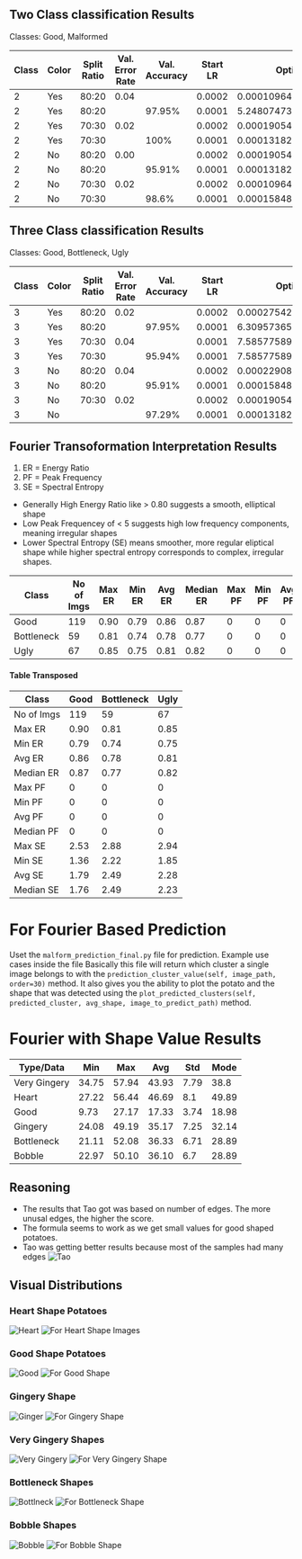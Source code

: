 ## Two Class classification Results
Classes: Good, Malformed

| Class | Color | Split Ratio | Val. Error Rate | Val. Accuracy | Start LR | Optimal LR             | Epochs |
|-------|-------|-------------|-----------------|---------------|----------|------------------------|--------|
| 2     | Yes   | 80:20       | 0.04            |               | 0.0002   | 0.00010964782268274575 | 18     |
| 2     | Yes   | 80:20       |                 | 97.95%        | 0.0001   | 5.248074739938602e-05  | 25     |
| 2     | Yes   | 70:30       | 0.02            |               | 0.0002   | 0.00019054606673307717 | 20     |
| 2     | Yes   | 70:30       |                 | 100%          | 0.0001   | 0.00013182566908653826 | 20     |
| 2     | No    | 80:20       | 0.00            |               | 0.0002   | 0.00019054606673307717 | 18     |
| 2     | No    | 80:20       |                 | 95.91%        | 0.0001   | 0.00013182566908653826 | 20     |
| 2     | No    | 70:30       | 0.02            |               | 0.0002   | 0.00010964782268274575 | 20     |
| 2     | No    | 70:30       |                 | 98.6%         | 0.0001   | 0.00015848931798245758 | 20     |



## Three Class classification Results
Classes: Good, Bottleneck, Ugly

| Class | Color | Split Ratio | Val. Error Rate | Val. Accuracy | Start LR | Optimal LR             | Epochs |
|-------|-------|-------------|-----------------|---------------|----------|------------------------|--------|
| 3     | Yes   | 80:20       | 0.02            |               | 0.0002   | 0.0002754228771664202  | 18     |
| 3     | Yes   | 80:20       |                 | 97.95%        | 0.0001   | 6.30957365501672e-05   | 25     |
| 3     | Yes   | 70:30       | 0.04            |               | 0.0001   | 7.585775892948732e-05  | 20     |
| 3     | Yes   | 70:30       |                 | 95.94%        | 0.0001   | 7.585775892948732e-05  | 20     |
| 3     | No    | 80:20       | 0.04            |               | 0.0002   | 0.0002290867705596611  | 18     |
| 3     | No    | 80:20       |                 | 95.91%        | 0.0001   | 0.00015848931798245758 | 20     |
| 3     | No    | 70:30       | 0.02            |               | 0.0002   | 0.00019054606673307717 | 20     |
| 3     | No    |             |                 | 97.29%        | 0.0001   | 0.00013182566908653826 | 25     |


## Fourier Transoformation Interpretation Results
1. ER = Energy Ratio
2. PF = Peak Frequency
3. SE = Spectral Entropy

* Generally High Energy Ratio like > 0.80 suggests a smooth, elliptical shape
* Low Peak Frequencey of < 5 suggests high low frequency components, meaning irregular shapes
* Lower Spectral Entropy (SE) means smoother, more regular eliptical shape while higher spectral entropy corresponds to complex, irregular shapes.



| Class      | No of Imgs | Max ER | Min ER | Avg ER | Median ER | Max PF | Min PF | Avg PF | Median PF | Max SE | Min SE | Avg SE | Median SE |
|------------|------------|--------|--------|--------|-----------|--------|--------|--------|-----------|--------|--------|--------|-----------|
| Good       | 119        | 0.90   | 0.79   | 0.86   | 0.87      | 0      | 0      | 0      | 0         | 2.53   | 1.36   | 1.79   | 1.76      |
| Bottleneck | 59         | 0.81   | 0.74   | 0.78   | 0.77      | 0      | 0      | 0      | 0         | 2.88   | 2.22   | 2.49   | 2.49      |
| Ugly       | 67         | 0.85   | 0.75   | 0.81   | 0.82      | 0      | 0      | 0      | 0         | 2.94   | 1.85   | 2.28   | 2.23      |


#### Table Transposed
| Class      | Good | Bottleneck | Ugly |
|------------|------|------------|------|
| No of Imgs | 119  | 59         | 67   |
| Max ER     | 0.90 | 0.81       | 0.85 |
| Min ER     | 0.79 | 0.74       | 0.75 |
| Avg ER     | 0.86 | 0.78       | 0.81 |
| Median ER  | 0.87 | 0.77       | 0.82 |
| Max PF     | 0    | 0          | 0    |
| Min PF     | 0    | 0          | 0    |
| Avg PF     | 0    | 0          | 0    |
| Median PF  | 0    | 0          | 0    |
| Max SE     | 2.53 | 2.88       | 2.94 |
| Min SE     | 1.36 | 2.22       | 1.85 |
| Avg SE     | 1.79 | 2.49       | 2.28 |
| Median SE  | 1.76 | 2.49       | 2.23 |



# For Fourier Based Prediction
Uset the `malform_prediction_final.py` file for prediction. Example use cases inside the file
Basically this file will return which cluster a single image belongs to with the `prediction_cluster_value(self, image_path, order=30)` method. It also gives you the ability to plot the potato and the shape that was detected using the `plot_predicted_clusters(self, predicted_cluster, avg_shape, image_to_predict_path)` method.


# Fourier with Shape Value Results

| Type/Data    	| Min   	| Max   	| Avg   	| Std  	| Mode  	|
|--------------	|-------	|-------	|-------	|------	|-------	|
| Very Gingery 	| 34.75 	| 57.94 	| 43.93 	| 7.79 	| 38.8  	|
| Heart        	| 27.22 	| 56.44 	| 46.69 	| 8.1  	| 49.89 	|
| Good         	| 9.73  	| 27.17 	| 17.33 	| 3.74 	| 18.98 	|
| Gingery      	| 24.08 	| 49.19 	| 35.17 	| 7.25 	| 32.14 	|
| Bottleneck   	| 21.11 	| 52.08 	| 36.33 	| 6.71 	| 28.89 	|
| Bobble       	| 22.97 	| 50.10 	| 36.10 	| 6.7  	| 28.89 	|

## Reasoning
* The results that Tao got was based on number of edges. The more unusal edges, the higher the score.
* The formula seems to work as we get small values for good shaped potatoes.
* Tao was getting better results because most of the samples had many edges
![Tao](tao.png)

## Visual Distributions

### Heart Shape Potatoes
![Heart](5_classes_malformed/heart/sd_malformed_12_2_2_464_11.png)
![For Heart Shape Images](heart_distributions.png "Title")

### Good Shape Potatoes
![Good](5_classes_malformed/good/Afra_12_2_1_102_6.png)
![For Good Shape](good_distributions.png)

### Gingery Shape
![Ginger](5_classes_malformed/gingery/sd_malformed_12_2_4_304_7.png)
![For Gingery Shape](gingery_distributions.png)

### Very Gingery Shapes
![Very Gingery](5_classes_malformed/very_gingery/sd_malformed_12_2_4_120_14.png)
![For Very Gingery Shape](very_gingery_distributions.png)

### Bottleneck Shapes
![Bottlneck](5_classes_malformed/bottleneck/sd_malformed_12_2_1_120_0.png)
![For Bottleneck Shape](bottleneck_distributions.png)

### Bobble Shapes
![Bobble](5_classes_malformed/bobble/sd_malformed_12_2_2_444_6.png)
![For Bobble Shape](bobble_distributions.png)